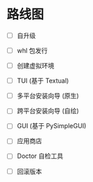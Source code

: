 # 路线图

- [ ] 自升级
- [ ] whl 包发行
- [ ] 创建虚拟环境
- [ ] TUI (基于 Textual)
- [ ] 多平台安装向导 (原生)
- [ ] 跨平台安装向导 (自绘)
- [ ] GUI (基于 PySimpleGUI)
- [ ] 应用商店
- [ ] Doctor 自检工具
- [ ] 回滚版本

